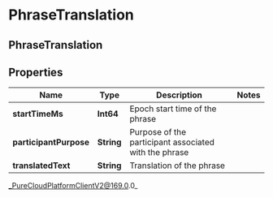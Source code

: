 # PhraseTranslation

## PhraseTranslation

## Properties

|Name | Type | Description | Notes|
|------------ | ------------- | ------------- | -------------|
| **startTimeMs** | **Int64** | Epoch start time of the phrase | |
| **participantPurpose** | **String** | Purpose of the participant associated with the phrase | |
| **translatedText** | **String** | Translation of the phrase | |



_PureCloudPlatformClientV2@169.0.0_
